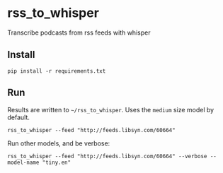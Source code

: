 # rss_to_whisper
Transcribe podcasts from rss feeds with whisper

## Install

```commandline
pip install -r requirements.txt
```

## Run

Results are written to `~/rss_to_whisper`. Uses the `medium` size model by default.

```commandline
rss_to_whisper --feed "http://feeds.libsyn.com/60664"
```

Run other models, and be verbose:

```commandline
rss_to_whisper --feed "http://feeds.libsyn.com/60664" --verbose --model-name "tiny.en"
```
